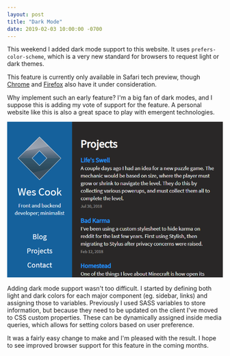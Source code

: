 ```yaml
---
layout: post
title: "Dark Mode"
date: 2019-02-03 10:00:00 -0700
---
```

This weekend I added dark mode support to this website.  It uses `prefers-color-scheme`, which is a very new standard for browsers to request light or dark themes.

This feature is currently only available in Safari tech preview, though [Chrome](https://bugs.chromium.org/p/chromium/issues/detail?id=889087) and [Firefox](https://bugzilla.mozilla.org/show_bug.cgi?id=1494034) also have it under consideration.

Why implement such an early feature?  I'm a big fan of dark modes, and I suppose this is adding my vote of support for the feature.  A personal website like this is also a great space to play with emergent technologies.

![Dark Mode](/img/dark-mode.png)

Adding dark mode support wasn't too difficult.  I started by defining both light and dark colors for each major component (eg. sidebar, links) and assigning those to variables.  Previously I used SASS variables to store information, but because they need to be updated on the client I've moved to CSS custom properties.  These can be dynamically assigned inside media queries, which allows for setting colors based on user preference.

It was a fairly easy change to make and I'm pleased with the result.  I hope to see improved browser support for this feature in the coming months.
